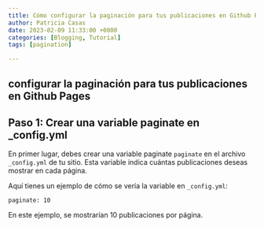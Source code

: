 ```yaml
---
title: Cómo configurar la paginación para tus publicaciones en Github Pages
author: Patricia Casas
date: 2023-02-09 11:33:00 +0800
categories: [Blogging, Tutorial]
tags: [pagination]

---
```


## configurar la paginación para tus publicaciones en Github Pages

<h2 data-toc-skip>Paso 1:  Crear una variable paginate en _config.yml</h2>

En primer lugar, debes crear una variable paginate `paginate` en el archivo `_config.yml` de tu sitio. Esta variable indica cuántas publicaciones deseas mostrar en cada página.

Aquí tienes un ejemplo de cómo se vería la variable en `_config.yml`:

```
paginate: 10

```
En este ejemplo, se mostrarían 10 publicaciones por página.




